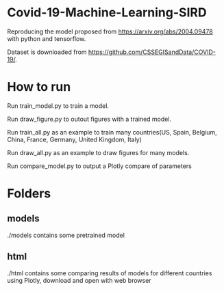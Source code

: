 # Covid-19-Machine-Learning-SIRD
Reproducing the model proposed from https://arxiv.org/abs/2004.09478 with python and tensorflow.

Dataset is downloaded from https://github.com/CSSEGISandData/COVID-19/.

# How to run
Run train_model.py to train a model.

Run draw_figure.py to outout figures with a trained model.

Run train_all.py as an example to train many countries(US, Spain, Belgium, China, France, Germany, United Kingdom, Italy)

Run draw_all.py as an example to draw figures for many models.

Run compare_model.py to output a Plotly compare of parameters

# Folders
## models
./models contains some pretrained model
## html
./html contains some comparing results of models for different countries using Plotly, download and open with web browser
